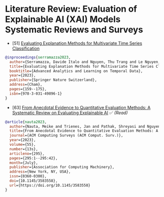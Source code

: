 # Literature Review: Evaluation of Explainable AI (XAI) Models Systematic Reviews and Surveys

* [51] [Evaluating Explanation Methods for Multivariate Time Series Classification](https://link.springer.com/chapter/10.1007/978-3-031-49896-1_11#citeas)
```bibtex
@inproceedings{serramazza2023,
  author={Serramazza, Davide Italo and Nguyen, Thu Trang and Le Nguyen, Thach and Ifrim, Georgiana},
  title={Evaluating Explanation Methods for Multivariate Time Series Classification},
  booktitle={Advanced Analytics and Learning on Temporal Data},
  year={2023},
  publisher={Springer Nature Switzerland},
  address={Cham},
  pages={159--175},
  isbn={978-3-031-49896-1}
}
```

* [63] [From Anecdotal Evidence to Quantitative Evaluation Methods: A Systematic Review on Evaluating Explainable AI](https://dl.acm.org/doi/10.1145/3583558) ✅ *(Read)*
```bibtex
@article{nauta2023,
  author={Nauta, Meike and Trienes, Jan and Pathak, Shreyasi and Nguyen, Elisa and Peters, Michelle and Schmitt, Yasmin and Schl{\"o}tterer, J{\"o}rg and van Keulen, Maurice and Seifert, Christin},
  title={From Anecdotal Evidence to Quantitative Evaluation Methods: A Systematic Review on Evaluating Explainable AI},
  journal={ACM Computing Surveys (ACM Comput. Surv.)},
  year={2023},
  volume={55},
  number={13s},
  articleno={295},
  pages={295:1--295:42},
  month={July},
  publisher={Association for Computing Machinery},
  address={New York, NY, USA},
  issn={0360-0300},
  doi={10.1145/3583558},
  url={https://doi.org/10.1145/3583558}
}
```

